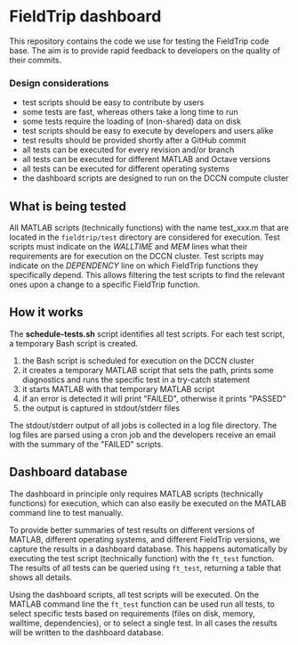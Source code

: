 # FieldTrip dashboard

This repository contains the code we use for testing the FieldTrip code base.
The aim is to provide rapid feedback to developers on the quality of their
commits.

### Design considerations

- test scripts should be easy to contribute by users
- some tests are fast, whereas others take a long time to run
- some tests require the loading of (non-shared) data on disk
- test scripts should be easy to execute by developers and users alike
- test results should be provided shortly after a GitHub commit
- all tests can be executed for every revision and/or branch
- all tests can be executed for different MATLAB and Octave versions
- all tests can be executed for different operating systems
- the dashboard scripts are designed to run on the DCCN compute cluster

## What is being tested

All MATLAB scripts (technically functions) with the name test_xxx.m that are
located in the `fieldtrip/test` directory are considered for execution. Test
scripts must indicate on the _WALLTIME_ and _MEM_ lines what their requirements
are for execution on the DCCN cluster. Test scripts may indicate on the
_DEPENDENCY_ line on which FieldTrip functions they specifically depend. This
allows filtering the test scripts to find the relevant ones upon a change to a
specific FieldTrip function.

## How it works

The **schedule-tests.sh** script identifies all test scripts. For each test
script, a temporary Bash script is created.

1. the Bash script is scheduled for execution on the DCCN cluster
2. it creates a temporary MATLAB script that sets the path, prints some diagnostics and runs the specific test in a try-catch statement
3. it starts MATLAB with that temporary MATLAB script
4. if an error is detected it will print "FAILED", otherwise it prints "PASSED"
5. the output is captured in stdout/stderr files

The stdout/stderr output of all jobs is collected in a log file directory. The
log files are parsed using a cron job and the developers receive an email with
the summary of the "FAILED" scripts.

## Dashboard database

The dashboard in principle only requires MATLAB scripts (technically functions)
for execution, which can also easily be executed on the MATLAB command line to
test manually.

To provide better summaries of test results on different versions of MATLAB,
different operating systems, and different FieldTrip versions, we capture the
results in a dashboard database. This happens automatically by executing the
test script (technically function) with the `ft_test` function. The results of
all tests can be queried using `ft_test`, returning a table that shows all
details.

Using the dashboard scripts, all test scripts will be executed. On the MATLAB
command line the `ft_test` function can be used run all tests, to select
specific tests based on requirements (files on disk, memory, walltime,
dependencies), or to select a single test. In all cases the results will be
written to the dashboard database.
